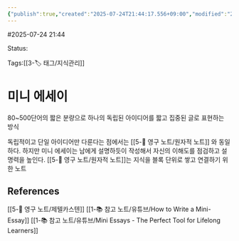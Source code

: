 ```yaml
---
{"publish":true,"created":"2025-07-24T21:44:17.556+09:00","modified":"2025-08-01T00:19:45.529+09:00","cssclasses":""}
---
```


#2025-07-24 21:44

Status: 

Tags:[[3-🏷️ 태그/지식관리]]

# 미니 에세이
80~500단어의 짧은 분량으로 하나의 독립된 아이디어를 짧고 집중된 글로 표현하는 방식

독립적이고 단일 아이디어만 다룬다는 점에서는 [[5-💎 영구 노트/원자적 노트]] 와 동일하다.
하지만 미니 에세이는 남에게 설명하듯이 작성해서 자신의 이해도를 점검하고 설명력을 높인다.
[[5-💎 영구 노트/원자적 노트]]는 지식을 블록 단위로 쌓고 연결하기 위한 노트



## References
 [[5-💎 영구 노트/제텔카스텐]]
 [[1-📚 참고 노트/유튜브/How to Write a Mini-Essay]]
 [[1-📚 참고 노트/유튜브/Mini Essays - The Perfect Tool for Lifelong Learners]]
